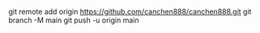 git remote add origin https://github.com/canchen888/canchen888.git
git branch -M main
git push -u origin main

